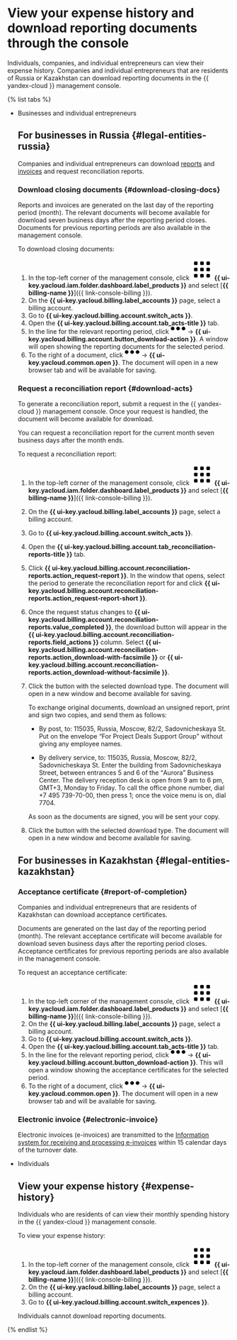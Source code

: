# View your expense history and download reporting documents through the console

Individuals, companies, and individual entrepreneurs can view their expense history. Companies and individual entrepreneurs that are residents of Russia or Kazakhstan can download reporting documents in the {{ yandex-cloud }} management console.

{% list tabs %}

- Businesses and individual entrepreneurs

  ## For businesses in Russia {#legal-entities-russia}

    Companies and individual entrepreneurs can download [reports](../concepts/act.md) and [invoices](../concepts/invoice.md) and request reconciliation reports.

    ### Download closing documents {#download-closing-docs}

    Reports and invoices are generated on the last day of the reporting period (month). The relevant documents will become available for download seven business days after the reporting period closes. Documents for previous reporting periods are also available in the management console.

    To download closing documents:
    1. In the top-left corner of the management console, click ![image](../../_assets/main-menu.svg) **{{ ui-key.yacloud.iam.folder.dashboard.label_products }}** and select [**{{ billing-name }}**]({{ link-console-billing }}).
    1. On the **{{ ui-key.yacloud.billing.label_accounts }}** page, select a billing account.
    1. Go to **{{ ui-key.yacloud.billing.account.switch_acts }}**.
    1. Open the **{{ ui-key.yacloud.billing.account.tab_acts-title }}** tab.
    1. In the line for the relevant reporting period, click ![image](../../_assets/horizontal-ellipsis.svg) → **{{ ui-key.yacloud.billing.account.button_download-action }}**. A window will open showing the reporting documents for the selected period.
    1. To the right of a document, click ![image](../../_assets/horizontal-ellipsis.svg) → **{{ ui-key.yacloud.common.open }}**. The document will open in a new browser tab and will be available for saving.

    ### Request a reconciliation report {#download-acts}

    To generate a reconciliation report, submit a request in the {{ yandex-cloud }} management console. Once your request is handled, the document will become available for download.

    You can request a reconciliation report for the current month seven business days after the month ends.

    To request a reconciliation report:
    1. In the top-left corner of the management console, click ![image](../../_assets/main-menu.svg) **{{ ui-key.yacloud.iam.folder.dashboard.label_products }}** and select [**{{ billing-name }}**]({{ link-console-billing }}).
    1. On the **{{ ui-key.yacloud.billing.label_accounts }}** page, select a billing account.
    1. Go to **{{ ui-key.yacloud.billing.account.switch_acts }}**.
    1. Open the **{{ ui-key.yacloud.billing.account.tab_reconciliation-reports-title }}** tab.
    1. Click **{{ ui-key.yacloud.billing.account.reconciliation-reports.action_request-report }}**. In the window that opens, select the period to generate the reconciliation report for and click **{{ ui-key.yacloud.billing.account.reconciliation-reports.action_request-report-short }}**.
    1. Once the request status changes to **{{ ui-key.yacloud.billing.account.reconciliation-reports.value_completed }}**, the download button will appear in the **{{ ui-key.yacloud.billing.account.reconciliation-reports.field_actions }}** column. Select **{{ ui-key.yacloud.billing.account.reconciliation-reports.action_download-with-facsimile }}** or **{{ ui-key.yacloud.billing.account.reconciliation-reports.action_download-without-facsimile }}**.
   1. Click the button with the selected download type. The document will open in a new window and become available for saving.

       To exchange original documents, download an unsigned report, print and sign two copies, and send them as follows:

       * By post, to: 115035, Russia, Moscow, 82/2, Sadovnicheskaya St.
          Put on the envelope <q>For Project Deals Support Group</q> without giving any employee names.

       * By delivery service, to: 115035, Russia, Moscow, 82/2, Sadovnicheskaya St.
          Enter the building from Sadovnicheskaya Street, between entrances 5 and 6 of the <q>Aurora</q> Business Center.
          The delivery reception desk is open from 9 am to 6 pm, GMT+3, Monday to Friday.
          To call the office phone number, dial +7 495 739-70-00, then press 1; once the voice menu is on, dial 7704.

       As soon as the documents are signed, you will be sent your copy.

    1. Click the button with the selected download type. The document will open in a new window and become available for saving.

  ## For businesses in Kazakhstan {#legal-entities-kazakhstan}

    ### Acceptance certificate {#report-of-completion}

    Companies and individual entrepreneurs that are residents of Kazakhstan can download acceptance certificates.

    Documents are generated on the last day of the reporting period (month). The relevant acceptance certificate will become available for download seven business days after the reporting period closes. Acceptance certificates for previous reporting periods are also available in the management console.

    To request an acceptance certificate:
    1. In the top-left corner of the management console, click ![image](../../_assets/main-menu.svg) **{{ ui-key.yacloud.iam.folder.dashboard.label_products }}** and select [**{{ billing-name }}**]({{ link-console-billing }}).
    1. On the **{{ ui-key.yacloud.billing.label_accounts }}** page, select a billing account.
    1. Go to **{{ ui-key.yacloud.billing.account.switch_acts }}**.
    1. Open the **{{ ui-key.yacloud.billing.account.tab_acts-title }}** tab.
    1. In the line for the relevant reporting period, click ![image](../../_assets/horizontal-ellipsis.svg) → **{{ ui-key.yacloud.billing.account.button_download-action }}**. This will open a window showing the acceptance certificates for the selected period.
    1. To the right of a document, click ![image](../../_assets/horizontal-ellipsis.svg) → **{{ ui-key.yacloud.common.open }}**. The document will open in a new browser tab and will be available for saving.

    ### Electronic invoice {#electronic-invoice}

    Electronic invoices (e-invoices) are transmitted to the [Information system for receiving and processing e-invoices](https://esf.gov.kz:8443/esf-web/login) within 15 calendar days of the turnover date.

    

- Individuals

  ## View your expense history {#expense-history}

  Individuals who are residents of  can view their monthly spending history in the {{ yandex-cloud }} management console.

  To view your expense history:
    1. In the top-left corner of the management console, click ![image](../../_assets/main-menu.svg) **{{ ui-key.yacloud.iam.folder.dashboard.label_products }}** and select [**{{ billing-name }}**]({{ link-console-billing }}).
    1. On the **{{ ui-key.yacloud.billing.label_accounts }}** page, select a billing account.
    1. Go to **{{ ui-key.yacloud.billing.account.switch_expences }}**.

  Individuals cannot download reporting documents.

{% endlist %}
